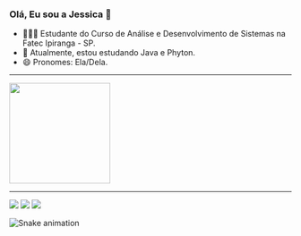 ### Olá, Eu sou a Jessica 👋

- 👩🏻‍🎓 Estudante do Curso de Análise e Desenvolvimento de Sistemas na Fatec Ipiranga - SP.
- 🌱 Atualmente, estou estudando Java e Phyton.
- 😄 Pronomes: Ela/Dela.

______________________________________________________________________________________

<div align="left">
  <a href="https://github.com/JessFeer">
  <img height="180em" src="https://github-readme-stats.vercel.app/api?username=JessFeer&show_icons=true&theme=dracula&include_all_commits=true&count_private=true"/>

  
______________________________________________________________________________________
  

 
<div> 
  <a href="https://instagram.com/emanuele_jess" target="_blank"><img src="https://img.shields.io/badge/-Instagram-%23E4405F?style=for-the-badge&logo=instagram&logoColor=white" target="_blank"></a> 
  <a href = "mailto:jessica.emanuele@gmail.com"><img src="https://img.shields.io/badge/-Gmail-%23333?style=for-the-badge&logo=gmail&logoColor=white" target="_blank"></a>
  <a href="https://https://www.linkedin.com/in/jessica-emanuele-ferreira/" target="_blank"><img src="https://img.shields.io/badge/-LinkedIn-%230077B5?style=for-the-badge&logo=linkedin&logoColor=white" target="_blank"></a> 

  ![Snake animation](https://github.com/JessFeer/JessFeer/blob/output/github-contribution-grid-snake.svg)
  
  </div>
 
